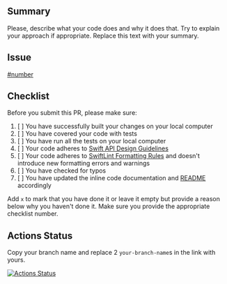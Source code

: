 ## Summary
Please, describe what your code does and why it does that. Try to explain your approach if appropriate. Replace this text with your summary.

## Issue
[#number](link)

## Checklist
Before you submit this PR, please make sure:
1. [ ] You have successfully built your changes on your local computer
2. [ ] You have covered your code with tests
3. [ ] You have run all the tests on your local computer
4. [ ] Your code adheres to [Swift API Design Guidelines](https://swift.org/documentation/api-design-guidelines)
5. [ ] Your code adheres to [SwiftLint Formatting Rules](https://realm.github.io/SwiftLint/rule-directory.html) and doesn't introduce new formatting errors and warnings
6. [ ] You have checked for typos
7. [ ] You have updated the inline code documentation and [README](https://github.com/chaqmoq/validation/blob/master/README.md) accordingly

Add `x` to mark that you have done it or leave it empty but provide a reason below why you haven't done it. Make sure you provide the appropriate checklist number.

## Actions Status
Copy your branch name and replace 2 `your-branch-name`s in the link with yours.

[![Actions Status](https://github.com/chaqmoq/validation/actions/workflows/development.yaml/badge.svg?branch=your-branch-name)](https://github.com/chaqmoq/validation/actions/workflows/development.yaml?branch=your-branch-name)
